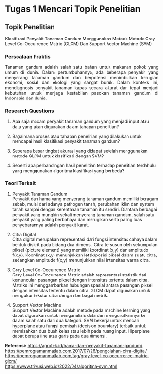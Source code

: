 # Tugas 1 Mencari Topik Penelitian

## Topik Penelitian

Klasifikasi Penyakit Tanaman Gandum Menggunakan Metode Metode Gray Level Co-Occurrence Matrix (GLCM) Dan Support Vector Machine (SVM)

### Persoalaan Praktis

<div style='text-align: justify;'>
Tanaman gandum adalah salah satu bahan untuk makanan pokok yang umum di dunia. Dalam pertumbuhannya, ada beberapa penyakit yang menyerang tanaman gandum dan berpotensi menimbulkan kerugian ekonomi, sosial dan ekologi yang sangat buruk. Dalam konteks ini, mendiagnosis penyakit tanaman kapas secara akurat dan tepat menjadi kebutuhan untuk menjaga kestabilan pasokan tanaman gandum di Indonesia dan dunia.</div>

### Research Questions

1.	Apa saja macam penyakit tanaman gandum yang menjadi input atau data yang akan digunakan dalam tahapan penelitian?

2.	Bagaimana proses atau tahapan penelitian yang dilakukan untuk mencapai hasil klasifikasi penyakit tanaman gandum? 

3.	Seberapa besar tingkat akurasi yang didapat setelah menggunakan metode GLCM untuk klasifikasi dengan SVM?

4.	Seperti apa perbandingan hasil penelitian terhadap penelitian terdahulu yang menggunakan algoritma klasifikasi yang berbeda?

### Teori Terkait

1.	Penyakit Tanaman Gandum\
Penyakit dan hama yang menyerang tanaman gandum memiliki beragam sebab, mulai dari adanya pathogen tanah, perubahan iklim dan system tanah sampai dengan kerentanan tanaman itu sendiri. Diantara berbagai penyakit yang mungkin sekali menyerang tanaman gandum, salah satu penyakit yang paling berbahaya dan merugikan serta paling luas penyebarannya adalah penyakit karat.

2.	Citra Digital\
Citra digital merupakan representasi dari fungsi intensitas cahaya dalam bentuk diskrit pada bidang dua dimensi. Citra tersusun oleh sekumpulan piksel (picture element) yang memiliki koordinat (x,y) dan amplitudo f(x,y). Koordinat (x,y) menunjukkan letak/posisi piksel dalam suatu citra, sedangkan amplitudo f(x,y) menunjukkan nilai intensitas warna citra.

3.	Gray Level Co-Occurrence Matrix\
Gray Level Co-Occurrence Matrix adalah representasi statistik dari kemunculan pasangan piksel dengan intensitas tertentu dalam citra. Matriks ini menggambarkan hubungan spasial antara pasangan piksel dengan intensitas tertentu dalam citra. GLCM dapat digunakan untuk mengukur tekstur citra dengan berbagai metrik.

4.	Support Vector Machine\
Support Vector Machine adalah metode pada machine learning yang dapat digunakan untuk menganalisis data dan mengurutkannya ke dalam salah satu dari dua kategori. SVM bekerja untuk mencari hyperplane atau fungsi pemisah (decision boundary) terbaik untuk memisahkan dua buah kelas atau lebih pada ruang input. Hiperplane dapat berupa line atau garis pada dua dimensi.

**Referensi:** 
https://agrotek.id/hama-dan-penyakit-tanaman-gandum/ \
https://pemrogramanmatlab.com/2017/07/26/pengolahan-citra-digital/ \
https://pemrogramanmatlab.com/tag/gray-level-co-occurrence-matrix-glcm/ \
https://www.trivusi.web.id/2022/04/algoritma-svm.html

